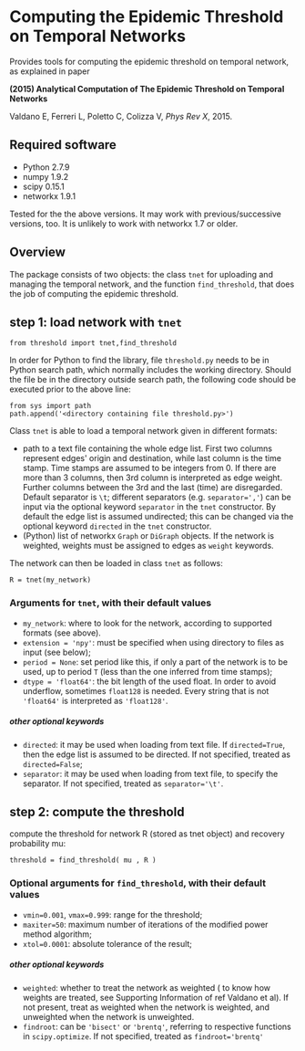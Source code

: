 # Computing the Epidemic Threshold on Temporal Networks
Provides tools for computing the epidemic threshold on temporal network, as explained in paper

**(2015) Analytical Computation of The Epidemic Threshold on Temporal Networks**

Valdano E, Ferreri L, Poletto C, Colizza V, *Phys Rev X*, 2015.

## Required software
- Python 2.7.9
- numpy 1.9.2
- scipy 0.15.1
- networkx 1.9.1

Tested for the the above versions. It may work with previous/successive versions, too. It is unlikely to work with networkx 1.7 or older.

## Overview

The package consists of two objects: the class `tnet` for uploading and managing the temporal network, and the function `find_threshold`, that does the job of computing the epidemic threshold.

## step 1: load network with `tnet`

`from threshold import tnet,find_threshold`

In order for Python to find the library, file `threshold.py` needs to be in Python search path, which normally includes the working directory. Should the file be in the directory outside search path, the following code should be executed prior to the above line:


```
from sys import path
path.append('<directory containing file threshold.py>')
```

Class `tnet` is able to load a temporal network given in different formats:

- path to a text file containing the whole edge list. First two columns represent edges' origin and destination, while last column is the time stamp. Time stamps are assumed to be integers from 0. If there are more than 3 columns, then 3rd column is interpreted as edge weight. Further columns between the 3rd and the last (time) are disregarded. Default separator is `\t`; different separators (e.g. `separator=','`) can be input via the optional keyword `separator` in the `tnet` constructor. By default the edge list is assumed undirected; this can be changed via the optional keyword `directed` in the `tnet` constructor.
- (Python) list of networkx `Graph` or `DiGraph` objects. If the network is weighted, weights must be assigned to edges as `weight` keywords.

The network can then be loaded in class `tnet` as follows:

`R = tnet(my_network)`


### Arguments for `tnet`, with their default values

- `my_network`: where to look for the network, according to supported formats (see above).
- `extension = 'npy'`: must be specified when using directory to files as input (see below);
- `period = None`: set period like this, if only a part of the network is to be used, up to period `T` (less than the one inferred from time stamps);
- `dtype = 'float64'`: the bit length of the used float. In order to avoid underflow, sometimes `float128` is needed. Every string that is not `'float64'` is interpreted as `'float128'`.

##### other optional keywords
- `directed`: it may be used when loading from text file. If `directed=True`, then the edge list is assumed to be directed. If not specified, treated as `directed=False`;
- `separator`: it may be used when loading from text file, to specify the separator. If not specified, treated as `separator='\t'`.


## step 2: compute the threshold

compute the threshold for network R (stored as tnet object) and recovery probability mu:


`threshold = find_threshold( mu , R )`

### Optional arguments for `find_threshold`, with their default values

- `vmin=0.001`, `vmax=0.999`: range for the threshold;
- `maxiter=50`: maximum number of iterations of the modified power method algorithm;
- `xtol=0.0001`: absolute tolerance of the result;

##### other optional keywords
- `weighted`: whether to treat the network as weighted ( to know how weights are treated, see Supporting Information of ref Valdano et al). If not present, treat as weighted when the network is weighted, and unweighted when the network is unweighted.
- `findroot`: can be `'bisect'` or `'brentq'`, referring to respective functions in `scipy.optimize`. If not specified, treated as `findroot='brentq'`